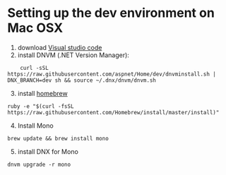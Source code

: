 # Setting up the dev environment on Mac OSX

1. download [Visual studio code](https://code.visualstudio.com/)
2. install DNVM (.NET Version Manager): 
```
	curl -sSL https://raw.githubusercontent.com/aspnet/Home/dev/dnvminstall.sh | DNX_BRANCH=dev sh && source ~/.dnx/dnvm/dnvm.sh
```

3. install [homebrew](http://brew.sh/)
```
ruby -e "$(curl -fsSL https://raw.githubusercontent.com/Homebrew/install/master/install)"
```

4. Install Mono

```
brew update && brew install mono
```

5. install DNX for Mono

```
dnvm upgrade -r mono
```

